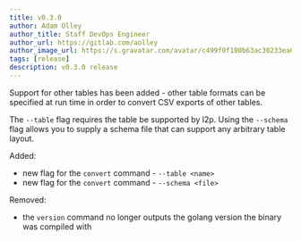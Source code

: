 ```yaml
---
title: v0.3.0
author: Adam Olley
author_title: Staff DevOps Engineer
author_url: https://gitlab.com/aolley
author_image_url: https://s.gravatar.com/avatar/c499f0f180b63ac30233ea6eba3157f5?s=80
tags: [release]
description: v0.3.0 release
---
```


Support for other tables has been added - other table formats can be specified at run time in order to convert CSV exports of other tables.

<!--truncate-->

The `--table` flag requires the table be supported by l2p. Using the `--schema` flag allows you to supply a schema file that can support any arbitrary table layout.

Added:
* new flag for the `convert` command - `--table <name>`
* new flag for the `convert` command - `--schema <file>`

Removed:
* the `version` command no longer outputs the golang version the binary was compiled with